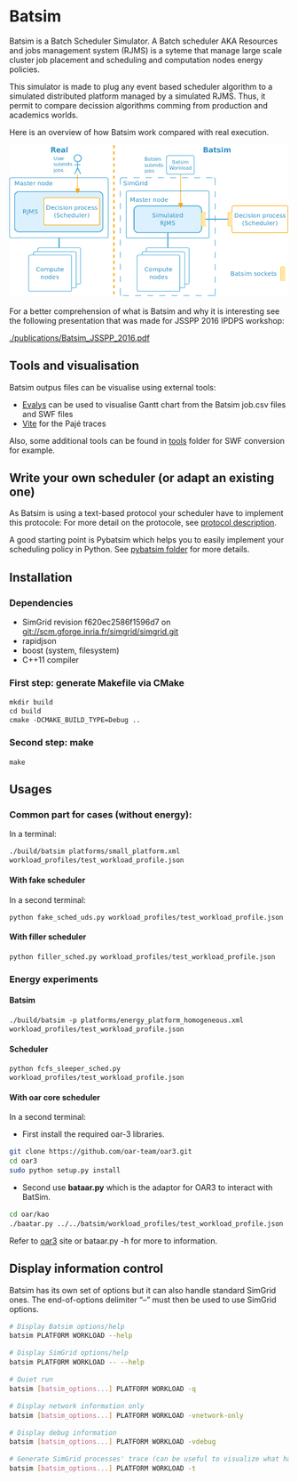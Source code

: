 Batsim
======

Batsim is a Batch Scheduler Simulator. A Batch scheduler AKA Resources and jobs management system (RJMS) is a syteme that manage large scale cluster job placement and scheduling and computation nodes energy policies.

This simulator is made to plug any event based scheduler algorithm to a simulated distributed platform managed by a simulated RJMS. Thus, it permit to compare decission algorithms comming from production and academics worlds.

Here is an overview of how Batsim work compared with real execution.

![Batsim vs. real]

For a better comprehension of what is Batsim and why it is interesting see the following presentation that was made for JSSPP 2016 IPDPS workshop:

[./publications/Batsim\_JSSPP\_2016.pdf]

Tools and visualisation
------------------------

Batsim outpus files can be visualise using external tools:

-   [Evalys] can be used to visualise Gantt chart from the Batsim job.csv files and SWF files
-   [Vite] for the Pajé traces

Also, some additional tools can be found in [tools](./tools) folder for SWF conversion for example. 

Write your own scheduler (or adapt an existing one)
---------------------------------------------------

As Batsim is using a text-based protocol your scheduler have to implement this protocole: For more detail on the protocole, see [protocol description].

A good starting point is Pybatsim which helps you to easily implement your scheduling policy in Python. See [pybatsim folder] for more details.

Installation
------------

### Dependencies

-   SimGrid revision f620ec2586f1596d7 on <git://scm.gforge.inria.fr/simgrid/simgrid.git>
-   rapidjson
-   boost (system, filesystem)
-   C++11 compiler

### First step: generate Makefile via CMake

``` example
mkdir build
cd build
cmake -DCMAKE_BUILD_TYPE=Debug ..
```

### Second step: make

``` example
make
```

Usages
------

### Common part for cases (without energy):

In a terminal:

``` example
./build/batsim platforms/small_platform.xml workload_profiles/test_workload_profile.json
```

#### With fake scheduler

In a second terminal:

``` example
python fake_sched_uds.py workload_profiles/test_workload_profile.json
```

#### With filler scheduler

``` example
python filler_sched.py workload_profiles/test_workload_profile.json
```

### Energy experiments

#### Batsim

``` example
./build/batsim -p platforms/energy_platform_homogeneous.xml workload_profiles/test_workload_profile.json
```

#### Scheduler

``` example
python fcfs_sleeper_sched.py workload_profiles/test_workload_profile.json
```

#### With oar core scheduler

In a second terminal:

- First install the required oar-3 libraries.

``` bash
git clone https://github.com/oar-team/oar3.git
cd oar3
sudo python setup.py install
 ```

- Second use **bataar.py** which is the adaptor for OAR3 to interact with BatSim.

 ``` bash
cd oar/kao
./baatar.py ../../batsim/workload_profiles/test_workload_profile.json
```

Refer to [oar3] site or bataar.py -h for more to information.

Display information control
---------------------------

Batsim has its own set of options but it can also handle standard SimGrid ones. The end-of-options delimiter “–” must then be used to use SimGrid options.

``` bash
# Display Batsim options/help
batsim PLATFORM WORKLOAD --help
```

``` bash
# Display SimGrid options/help
batsim PLATFORM WORKLOAD -- --help
```

``` bash
# Quiet run
batsim [batsim_options...] PLATFORM WORKLOAD -q
```

``` bash
# Display network information only
batsim [batsim_options...] PLATFORM WORKLOAD -vnetwork-only
```

``` bash
# Display debug information
batsim [batsim_options...] PLATFORM WORKLOAD -vdebug
```

``` bash
# Generate SimGrid processes' trace (can be useful to visualize what happens)
batsim [batsim_options...] PLATFORM WORKLOAD -t
```

  [Batsim vs. real]: ./doc/batsim_overview.png
  [./publications/Batsim\_JSSPP\_2016.pdf]: ./publications/Batsim_JSSPP_2016.pdf
  [Evalys]: https://github.com/oar-team/evalys
  [Vite]: http://vite.gforge.inria.fr/
  [protocol description]: ./doc/proto_description.md
  [pybatsim folder]: ./schedulers/pybatsim/
  [oar3]: https://github.com/oar-team/oar3

